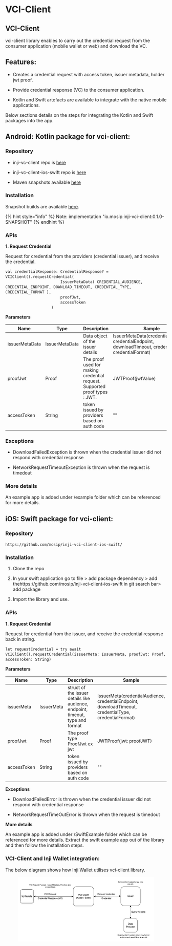 # VCI-Client

## VCI-Client

vci-client library enables to carry out the credential request from the consumer application (mobile wallet or web) and download the VC.

## Features:

  * Creates a credential request with access token, issuer metadata, holder jwt proof.

  * Provide credential response (VC) to the consumer application.

  * Kotlin and Swift artefacts are available to integrate with the native mobile applications.

Below sections details on the steps for integrating the Kotlin and Swift packages into the app.

## Android: Kotlin package for vci-client:

### Repository

*  inji-vc-client repo is [here](https://github.com/mosip/inji-vci-client)

*  inji-vc-client-ios-swift repo is [here](https://github.com/mosip/inji-vci-client-ios-swift)

*  Maven snapshots available [here](https://repo1.maven.org/maven2/io/mosip/inji-vci-client/)

### Installation

Snapshot builds are available [here](https://oss.sonatype.org/content/repositories/snapshots/io/mosip/inji-vci-client/).

{% hint style="info" %}
Note:&#x20;
implementation "io.mosip:inji-vci-client:0.1.0-SNAPSHOT"
{% endhint %}

### APIs

**1. Request Credential**

Request for credential from the providers (credential issuer), and receive the credential.

```
val credentialResponse: CredentialResponse? = VCIClient().requestCredential(
                        IssuerMetaData( CREDENTIAL_AUDIENCE, CREDENTIAL_ENDPOINT, DOWNLOAD_TIMEOUT, CREDENTIAL_TYPE, CREDENTIAL_FORMAT ),
                        proofJwt,
                        accessToken
                    )

```

**Parameters**

|  Name  |  Type  |  Description  | Sample |
|--------|--------|---------------|--------|
|issuerMetaData  |  IssuerMetaData  |  Data object of the issuer details  |  IssuerMetaData(credentialAudience, credentialEndpoint, downloadTimeout, credentialType, credentialFormat)  |
|  proofJwt  |  Proof  |  The proof used for making credential request. Supported proof types : JWT.  |  JWTProof(jwtValue)  |
|  accessToken  |  String  |  token issued by providers based on auth code  |  ""  |

### **Exceptions**

  *  DownloadFailedException is thrown when the credential issuer did not respond with credential response

  *  NetworkRequestTimeoutException is thrown when the request is timedout

### **More details**

An example app is added under /example folder which can be referenced for more details.

## iOS: Swift package for vci-client:

### Repository

```
https://github.com/mosip/inji-vci-client-ios-swift/
```

### Installation

1. Clone the repo

2. In your swift application go to file > add package dependency > add thehttps://github.com/mosip/inji-vci-client-ios-swift   in git search bar> add package

3. Import the library and use.

### APIs

**1. Request Credential**

Request for credential from the issuer, and receive the credential response back in string.

```
let requestCredential = try await VCIClient().requestCredential(issuerMeta: IssuerMeta, proofJwt: Proof, accessToken: String)
```

**Parameters**

|  Name  |  Type  |  Description  |  Sample  |
|--------------|--------------|--------------|--------------|
|  issuerMeta  |  IssuerMeta  |  struct of the issuer details like audience, endpoint, timeout, type and format  |  IssuerMeta(credentialAudience, credentialEndpoint, downloadTimeout, credentialType, credentialFormat)  |
|  proofJwt  |  Proof  |  The proof type ProofJwt ex jwt  |  JWTProof(jwt: proofJWT)  |
|  accessToken  |  String  |  token issued by providers based on auth code  |  ""  |

**Exceptions**

  *  DownloadFailedError is thrown when the credential issuer did not respond with credential response

  *  NetworkRequestTimeOutError is thrown when the request is timedout

**More details**

An example app is added under /SwiftExample folder which can be referenced for more details. Extract the swift example app out of the library and then follow the installation steps.

### VCI-Client and Inji Wallet integration:

The below diagram shows how Inji Wallet utilises vci-client library.

<figure><img src="../../.gitbook/assets/inji_mobile_wallet_integration_guides_vci-client-inji-interaction.png" alt=""><figcaption></figcaption></figure>
